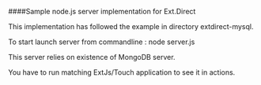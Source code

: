 ####Sample node.js server implementation for Ext.Direct

This implementation has followed the example in directory extdirect-mysql.

To start launch server from commandline : node server.js

This server relies on existence of MongoDB server.

You have to run matching ExtJs/Touch application to see it in actions.